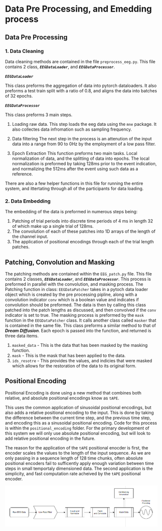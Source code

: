 # Data Pre Processing, and Emedding process

## Data Pre Processing

### 1. Data Cleaning

Data cleaning methods are contained in the file `preprocess_eeg.py`. This file contains 2 class, ***`EEGDataLoader`***, and ***`EEGDataProcessor`***.

***`EEGDataLoader`***

This class preforms the aggregation of data into pytorch dataloaders. It also preforms a test train split with a ratio of 0.8, and aligns the data into batches of 32 epochs. 

***`EEGDataProcessor`***

This class preforms 3 main steps.

1. Loading raw data.
    This step loads the eeg data using the `mne` package. It also collectes data infromation such as sampling frequency.

2. Data filtering
    The next step in the process is an attenution of the input data into a range from 90 to 0Hz by the employment of a low pass filter. 

3. Epoch Extraction
    This function preforms two main tasks. Local normalization of data, and the splitting of data into epochs. The local normalization is preformed by taking 128ms prior to the event indication, and normalizing the 512ms after the event using such data as a reference. 

There are also a few helper functions in this file for running the entire system, and ittertating through all of the participants for data loading.


### 2. Data Embedding

The embedding of the data is preformed in numerous steps being:

1. Patching of trial periods into discrete time periods of 4 ms in length 32 of which make up a single trial of 128ms.
2. The convolution of each of these patches into 1D arrays of the length of the channel input.
3. The application of positional encodings through each of the trial length patches.

## Patching, Convolution and Masking
The patching methods are contained within the `EEG_patch.py` file. This file contains 2 classes, ***`EEGDataLoader`***, and ***`EEGDataProcessor`***. This process is preformed in parallel with the convolution, and masking process. The Patching function in class: `EEGDataPatcher` takes in a pytoch data loader object which is created by the pre processing pipline, along with a convolution indicator `conv` which is a boolean value and indicates if convolution should be preformed. The data is then by calling this class patched into the patch lengths as discussed, and then convolved if the `conv` indicator is set to true. The masking process is preformed by the `mask` function in the `EEGDataPatcher` class. It calls another class called `masker` that is contained in the same file. This class preforms a similar method to that of ***Dream Diffusion***. Each epoch is passed into the function, and returned is three data items. 
1. `masked_data` - This is the data that has been masked by the masking function.
2. `mask` - This is the mask that has been applied to the data.
3. `ids_resotre` - This provides the values, and indicies that were masked which allows for the restoration of the data to its original form.


## Positional Encoding

Positional Encoding is done using a new method that combines both relative, and absolute positional encodings know as `tAPE`. 

This uses the common application of sinusoidal positional encodings, but also adds a relative positional encoding to the input. This is done by taking the difference between the current time step, and the previous time step, and encoding this as a sinusoidal positional encoding. Code for this process is within the `positional_encoding` folder. For the primary development of this system we will only use absolute positional encoding, but will look to add relative positional encoding in the future.

The reason for the application of the `tAPE` positional enocder is first, the encoder scales the values to the length of the input sequence. As we are only passing in a sequence length of 128 time chunks, often absolute positional encoders fail to sufficently apply enough variation between time steps in small temportaly dimensioned data. The second application is the simplicity, and fast computation rate acheived by the `tAPE` positional encoder. 

<img src="assets/pipline.png">